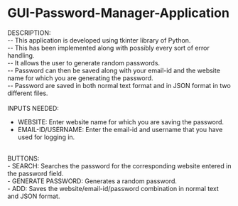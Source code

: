 # GUI-Password-Manager-Application
DESCRIPTION:</br>
-- This application is developed using tkinter library of Python.</br>
-- This has been implemented along with possibly every sort of error handling.</br>
-- It allows the user to generate random passwords.</br>
-- Password can then be saved along with your email-id and the website name for which you are generating the password.</br>
-- Password are saved in both normal text format and in JSON format in two different files.</br>
</br>
INPUTS NEEDED:</br>
- WEBSITE: Enter website name for which you are saving the password.</br>
- EMAIL-ID/USERNAME: Enter the email-id and username that you have used for logging in.</br>
</br>
BUTTONS: </br>
- SEARCH: Searches the password for the corresponding website entered in the password field.</br>
- GENERATE PASSWORD: Generates a random password.</br>
- ADD: Saves the website/email-id/password combination in normal text and JSON format.</br>
